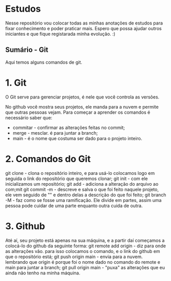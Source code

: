 # Estudos 
Nesse repositório vou colocar todas as minhas anotações de estudos para fixar conhecimento e poder praticar mais. Espero que possa ajudar outros iniciantes e que fique registarada minha evolução. :)

## Sumário - Git
Aqui temos alguns comandos de git.







# 1. Git 
O Git serve para gerenciar projetos, é nele que você controla as versões.

No github você mostra seus projetos, ele manda para a nuvem e permite que outras pessoas vejam.
Para começar a aprender os comandos é necessário saber que:
* commitar - confirmar as alterações feitas no commit;
* merge - mesclar. é para juntar a branch;
* main - é o nome que costuma ser dado para o projeto inteiro.

# 2. Comandos do Git
git clone - clona o repositório inteiro, e para usá-lo colocamos logo em seguida o link do repositório que queremos clonar;
git init - com ele inicializamos um repositório;
git add - adiciona a alteração do arquivo ao com;mit
git commit -m - descreve e salva o que foi feito naquele projeto, ele vem seguido de "" e dentro delas a descrição do que foi feito;
git branch -M - faz como se fosse uma ramificação. Ele divide em partes, assim uma pessoa pode cuidar de uma parte enquanto outra cuida de outra.

# 3. Github

Até aí, seu projeto está apenas na sua máquina, e a partir daí começamos a colocá-lo do github da seguinte forma:
git remote add origin - diz para onde as alterações vão. para isso colocamos o comando, e o link do github em que o repositório está;
git push origin main - envia para a nuvem. lembrando que origin é porque foi o nome dado no comando do remote e main para juntar a branch;
git pull origin main - "puxa" as alterações que eu ainda não tenho na minha máquina. 